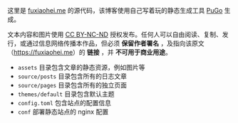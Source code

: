 这里是 [fuxiaohei.me](https://fuxiaohei.me) 的源代码，该博客使用自己写着玩的静态生成工具 [PuGo](https://githbub.com/fuxiaohei/pugo-rs) 生成。

文本内容和图片使用 [CC BY-NC-ND](https://creativecommons.org/licenses/by-nc-nd/3.0/cn/) 授权发布。任何人可以自由阅读、复制、发行，或通过信息网络传播本作品，但必须 **保留作者署名** ，及指向该原文（<https://fuxiaohei.me>）的 **链接** ，并 **不可用于商业用途**。

- `assets` 目录包含文章的静态资源，例如图片等
- `source/posts` 目录包含所有的日志文章
- `source/pages` 目录包含所有的独立页面
- `themes/default` 目录包含默认主题
- `config.toml` 包含站点的配置信息
- `conf` 部署静态站点的 nginx 配置